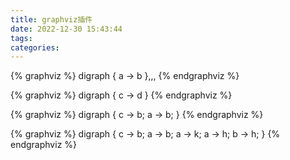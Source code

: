 ```yaml
---
title: graphviz插件
date: 2022-12-30 15:43:44
tags:
categories:
---
```


{% graphviz %}
digraph { a -> b },,,
{% endgraphviz %}


{% graphviz %}
digraph { c -> d }
{% endgraphviz %}


{% graphviz %}
digraph { c -> b; a -> b; }
{% endgraphviz %}

{% graphviz %}
digraph { c -> b; a -> b; a -> k; a -> h; b -> h; }
{% endgraphviz %}